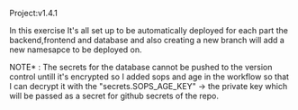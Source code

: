 Project:v1.4.1

In this exercise It's all set up to be automatically deployed for each part the backend,frontend and database and also creating a new branch
will add a new namesapce to be deployed on.


NOTE* : The secrets for the database cannot be pushed to the version control untill it's encrypted
so I added sops and age in the workflow so that I can decrypt it with the "secrets.SOPS_AGE_KEY" -> the private key
which will be passed as a secret for github secrets of the repo. 